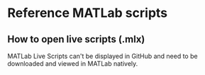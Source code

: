 # Reference MATLab scripts

## How to open live scripts (.mlx)

MATLab Live Scripts can't be displayed in GitHub and need to be downloaded and viewed in MATLab natively.
